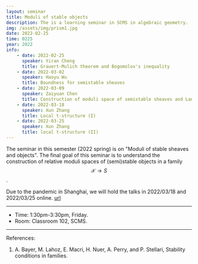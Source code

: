 ```yaml
---
layout: seminar 
title: Moduli of stable objects
description: The is a learning seminar in SCMS in algebraic geometry.
img: /assets/img/prism1.jpg
date: 2022-02-25
time: 0225
year: 2022
info:
    - date: 2022-02-25
      speaker: Yiran Cheng      
      title: Grauert-Mulich theorem and Bogomolov's inequality
    - date: 2022-03-02
      speaker: Haoyu Wu
      title: Boundness for semistable sheaves
    - date: 2022-03-09
      speaker: Zaiyuan Chen 
      title: Construction of moduli space of semistable sheaves and Langton's theorem
    - date: 2022-03-18
      speaker: Xun Zhang
      title: Local t-structure (I) 
    - date: 2022-03-25
      speaker: Xun Zhang
      title: local t-structure (II)
---
```


The seminar in this semester (2022 spring) is on "Moduli of stable sheaves and objects". The final goal of this seminar is to understand the construction of relative moduli spaces of (semi)stable objects in a family $$\mathcal{X} \to S$$.

Due to the pandemic in Shanghai, we will hold the talks in 2022/03/18 and 2022/03/25 online. [url](https://meeting.tencent.com/dm/5i9GCSYn2D82)


---

* Time: 1:30pm-3:30pm, Friday.
* Room: Classroom 102, SCMS.

--- 
References: 
1. A. Bayer, M. Lahoz, E. Macri, H. Nuer, A. Perry, and P. Stellari, Stability conditions in families.
